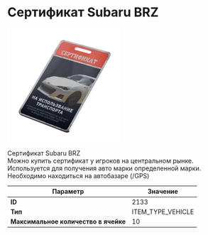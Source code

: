 # Сертификат Subaru BRZ

![Item Image](../img/2133.webp?raw=true)

Сертификат Subaru BRZ<br>Можно купить сертификат у игроков на центральном рынке.<br>Используется для получения авто марки определенной марки.<br>Необходимо находиться на автобазаре (/GPS)


| Параметр | Значение |
|----------|----------|
| **ID** | 2133 |
| **Тип** | ITEM_TYPE_VEHICLE |
| **Максимальное количество в ячейке** | 10 |


